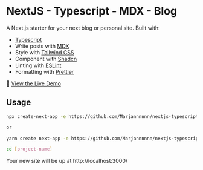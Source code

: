 # NextJS - Typescript - MDX - Blog

A Next.js starter for your next blog or personal site. Built with:

- [Typescript](https://www.typescriptlang.org/)
- Write posts with [MDX](https://mdxjs.com/)
- Style with [Tailwind CSS](https://tailwindcss.com/)
- Component with [Shadcn](https://ui.shadcn.com/)
- Linting with [ESLint](https://eslint.org/)
- Formatting with [Prettier](https://prettier.io/)

👀 [View the Live Demo](https://nextjs-typescript-mdx-blog-starter.vercel.app/)

## Usage

```bash
npx create-next-app -e https://github.com/Marjannnnnn/nextjs-typescript-mdx-blog-starter

or

yarn create next-app -e https://github.com/Marjannnnnn/nextjs-typescript-mdx-blog-starter

cd [project-name]
```

Your new site will be up at http://localhost:3000/
